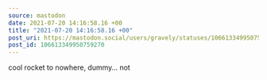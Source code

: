 ```yaml
---
source: mastodon
date: 2021-07-20 14:16:58.16 +00
title: "2021-07-20 14:16:58.16 +00"
post_uri: https://mastodon.social/users/gravely/statuses/106613349950759270
post_id: 106613349950759270
---
```

cool rocket to nowhere, dummy… not


